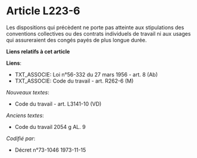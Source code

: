 # Article L223-6

Les dispositions qui précèdent ne porte pas atteinte aux stipulations des conventions collectives ou des contrats individuels
de travail ni aux usages qui assureraient des congés payés de plus longue durée.

**Liens relatifs à cet article**

**Liens**:

  - TXT_ASSOCIE: Loi n°56-332 du 27 mars 1956 - art. 8 (Ab)
  - TXT_ASSOCIE: Code du travail - art. R262-6 (M)

_Nouveaux textes_:

  - Code du travail - art. L3141-10 (VD)

_Anciens textes_:

  - Code du travail 2054 g AL. 9

_Codifié par_:

  - Décret n°73-1046 1973-11-15
